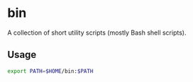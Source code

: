 bin
===
A collection of short utility scripts (mostly Bash shell scripts).

Usage
-----
```bash
export PATH=$HOME/bin:$PATH
```
